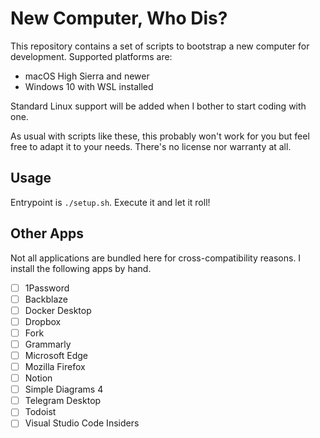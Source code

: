 # New Computer, Who Dis?

This repository contains a set of scripts to bootstrap a new computer for development. Supported platforms are:

- macOS High Sierra and newer
- Windows 10 with WSL installed

Standard Linux support will be added when I bother to start coding with one.

As usual with scripts like these, this probably won't work for you but feel free to adapt it to your needs. There's no license nor warranty at all.

## Usage

Entrypoint is `./setup.sh`. Execute it and let it roll!

## Other Apps

Not all applications are bundled here for cross-compatibility reasons. I install the following apps by hand.

- [ ] 1Password
- [ ] Backblaze
- [ ] Docker Desktop
- [ ] Dropbox
- [ ] Fork
- [ ] Grammarly
- [ ] Microsoft Edge
- [ ] Mozilla Firefox
- [ ] Notion
- [ ] Simple Diagrams 4
- [ ] Telegram Desktop
- [ ] Todoist
- [ ] Visual Studio Code Insiders
